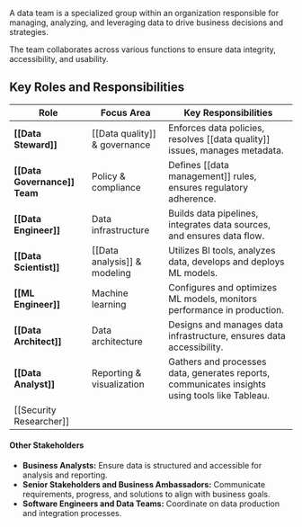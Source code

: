 A data team is a specialized group within an organization responsible for managing, analyzing, and leveraging data to drive business decisions and strategies. 

The team collaborates across various functions to ensure data integrity, accessibility, and usability.

## Key Roles and Responsibilities

| Role                         | Focus Area                    | Key Responsibilities                                                                           |
| ---------------------------- | ----------------------------- | ---------------------------------------------------------------------------------------------- |
| **[[Data Steward]]**         | [[Data quality]] & governance | Enforces data policies, resolves [[data quality]] issues, manages metadata.                    |
| **[[Data Governance]] Team** | Policy & compliance           | Defines [[data management]] rules, ensures regulatory adherence.                               |
| **[[Data Engineer]]**        | Data infrastructure           | Builds data pipelines, integrates data sources, and ensures data flow.                         |
| **[[Data Scientist]]**       | [[Data analysis]] & modeling  | Utilizes BI tools, analyzes data, develops and deploys ML models.                              |
| **[[ML Engineer]]**          | Machine learning              | Configures and optimizes ML models, monitors performance in production.                        |
| **[[Data Architect]]**       | Data architecture             | Designs and manages data infrastructure, ensures data accessibility.                           |
| **[[Data Analyst]]**         | Reporting & visualization     | Gathers and processes data, generates reports, communicates insights using tools like Tableau. |
| [[Security Researcher]]      |                               |                                                                                                |

#### Other Stakeholders
- **Business Analysts:** Ensure data is structured and accessible for analysis and reporting.
- **Senior Stakeholders and Business Ambassadors:** Communicate requirements, progress, and solutions to align with business goals.
- **Software Engineers and Data Teams:** Coordinate on data production and integration processes.